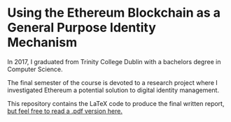 # Using the Ethereum Blockchain as a General Purpose Identity Mechanism

In 2017, I graduated from Trinity College Dublin with a bachelors degree in Computer Science.

The final semester of the course is devoted to a research project where I investigated Ethereum a potential solution to digital identity management. 

This repository contains the LaTeX code to produce the final written report, [but feel free to read a .pdf version here.]("https://github.com/GregBuckley/Ether")
